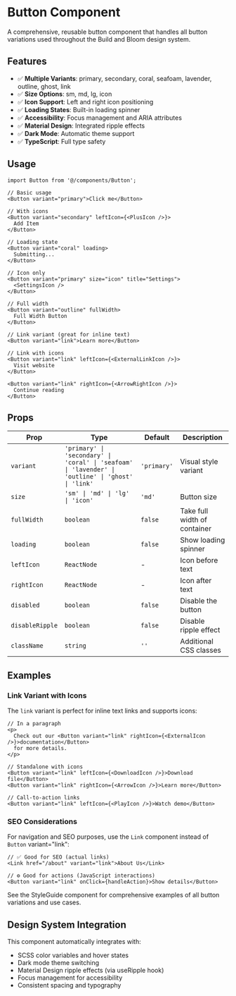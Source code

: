 # Button Component

A comprehensive, reusable button component that handles all button variations used throughout the Build and Bloom design system.

## Features

- ✅ **Multiple Variants**: primary, secondary, coral, seafoam, lavender, outline, ghost, link
- ✅ **Size Options**: sm, md, lg, icon
- ✅ **Icon Support**: Left and right icon positioning
- ✅ **Loading States**: Built-in loading spinner
- ✅ **Accessibility**: Focus management and ARIA attributes
- ✅ **Material Design**: Integrated ripple effects
- ✅ **Dark Mode**: Automatic theme support
- ✅ **TypeScript**: Full type safety

## Usage

```tsx
import Button from '@/components/Button';

// Basic usage
<Button variant="primary">Click me</Button>

// With icons
<Button variant="secondary" leftIcon={<PlusIcon />}>
  Add Item
</Button>

// Loading state
<Button variant="coral" loading>
  Submitting...
</Button>

// Icon only
<Button variant="primary" size="icon" title="Settings">
  <SettingsIcon />
</Button>

// Full width
<Button variant="outline" fullWidth>
  Full Width Button
</Button>

// Link variant (great for inline text)
<Button variant="link">Learn more</Button>

// Link with icons
<Button variant="link" leftIcon={<ExternalLinkIcon />}>
  Visit website
</Button>

<Button variant="link" rightIcon={<ArrowRightIcon />}>
  Continue reading
</Button>
```

## Props

| Prop | Type | Default | Description |
|------|------|---------|-------------|
| `variant` | `'primary' \| 'secondary' \| 'coral' \| 'seafoam' \| 'lavender' \| 'outline' \| 'ghost' \| 'link'` | `'primary'` | Visual style variant |
| `size` | `'sm' \| 'md' \| 'lg' \| 'icon'` | `'md'` | Button size |
| `fullWidth` | `boolean` | `false` | Take full width of container |
| `loading` | `boolean` | `false` | Show loading spinner |
| `leftIcon` | `ReactNode` | - | Icon before text |
| `rightIcon` | `ReactNode` | - | Icon after text |
| `disabled` | `boolean` | `false` | Disable the button |
| `disableRipple` | `boolean` | `false` | Disable ripple effect |
| `className` | `string` | `''` | Additional CSS classes |

## Examples

### Link Variant with Icons

The `link` variant is perfect for inline text links and supports icons:

```tsx
// In a paragraph
<p>
  Check out our <Button variant="link" rightIcon={<ExternalIcon />}>documentation</Button> 
  for more details.
</p>

// Standalone with icons
<Button variant="link" leftIcon={<DownloadIcon />}>Download file</Button>
<Button variant="link" rightIcon={<ArrowIcon />}>Learn more</Button>

// Call-to-action links
<Button variant="link" leftIcon={<PlayIcon />}>Watch demo</Button>
```

### SEO Considerations

For navigation and SEO purposes, use the `Link` component instead of `Button` variant="link":

```tsx
// ✅ Good for SEO (actual links)
<Link href="/about" variant="link">About Us</Link>

// ⚙️ Good for actions (JavaScript interactions)  
<Button variant="link" onClick={handleAction}>Show details</Button>
```

See the StyleGuide component for comprehensive examples of all button variations and use cases.

## Design System Integration

This component automatically integrates with:
- SCSS color variables and hover states
- Dark mode theme switching
- Material Design ripple effects (via useRipple hook)
- Focus management for accessibility
- Consistent spacing and typography
